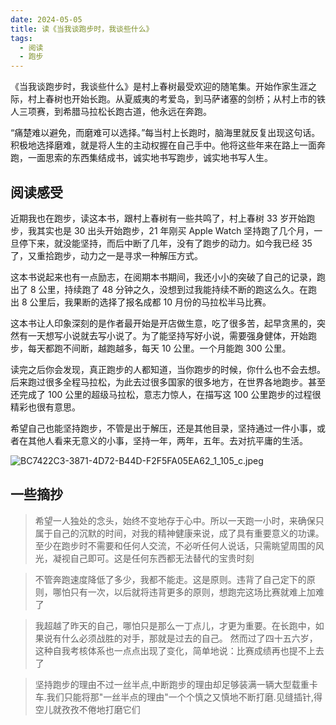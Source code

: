 ```yaml
---
date: 2024-05-05
title: 读《当我谈跑步时，我谈些什么》
tags:
  - 阅读
  - 跑步
---
```

《当我谈跑步时，我谈些什么》是村上春树最受欢迎的随笔集。开始作家生涯之际，村上春树也开始长跑。从夏威夷的考爱岛，到马萨诸塞的剑桥；从村上市的铁人三项赛，到希腊马拉松长跑古道，他永远在奔跑。

“痛楚难以避免，而磨难可以选择。”每当村上长跑时，脑海里就反复出现这句话。积极地选择磨难，就是将人生的主动权握在自己手中。他将这些年来在路上一面奔跑，一面思索的东西集结成书，诚实地书写跑步，诚实地书写人生。

## 阅读感受

近期我也在跑步，读这本书，跟村上春树有一些共鸣了，村上春树 33 岁开始跑步，我其实也是 30 出头开始跑步，21 年刚买 Apple Watch 坚持跑了几个月，一旦停下来，就没能坚持，而后中断了几年，没有了跑步的动力。如今我已经 35 了，又重拾跑步，动力之一是寻求一种解压方式。

这本书说起来也有一点励志，在阅期本书期间，我还小小的突破了自己的记录，跑出了 8 公里，持续跑了 48 分钟之久，没想到过我能持续不断的跑这么久。在跑出 8 公里后，我果断的选择了报名成都 10 月份的马拉松半马比赛。

这本书让人印象深刻的是作者最开始是开店做生意，吃了很多苦，起早贪黑的，突然有一天想写小说就去写小说了。为了能坚持写好小说，需要强身健体，开始跑步，每天都跑不间断，越跑越多，每天 10 公里。一个月能跑 300 公里。

读完之后你会发现，真正跑步的人都知道，当你跑步的时候，你什么也不会去想。后来跑过很多全程马拉松，为此去过很多国家的很多地方，在世界各地跑步。甚至还完成了 100 公里的超级马拉松，意志力惊人，在描写这 100 公里跑步的过程很精彩也很有意思。

希望自己也能坚持跑步，不管是出于解压，还是其他目录，坚持通过一件小事，或者在其他人看来无意义的小事，坚持一年，两年，五年。去对抗平庸的生活。

![BC7422C3-3871-4D72-B44D-F2F5FA05EA62_1_105_c.jpeg](https://cdn.jsdelivr.net/gh/goby-ao/picgo@main/img/BC7422C3-3871-4D72-B44D-F2F5FA05EA62_1_105_c.jpeg)


## 一些摘抄

> 希望一人独处的念头，始终不变地存于心中。所以一天跑一小时，来确保只属于自己的沉默的时间，对我的精神健康来说，成了具有重要意义的功课。至少在跑步时不需要和任何人交流，不必听任何人说话，只需眺望周围的风光，凝视自己即可。这是任何东西都无法替代的宝贵时刻

> 不管奔跑速度降低了多少，我都不能走。这是原则。违背了自己定下的原则，哪怕只有一次，以后就将违背更多的原则，想跑完这场比赛就难上加难了

> 我超越了昨天的自己，哪怕只是那么一丁点儿，才更为重要。在长跑中，如果说有什么必须战胜的对手，那就是过去的自己。 然而过了四十五六岁，这种自我考核体系也一点点出现了变化，简单地说：比赛成绩再也提不上去了

> 坚持跑步的理由不过一丝半点,中断跑步的理由却足够装满一辆大型载重卡车.我们只能将那"一丝半点的理由"一个个慎之又慎地不断打磨.见缝插针,得空儿就孜孜不倦地打磨它们